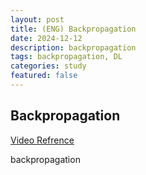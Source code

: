 ```yaml
---
layout: post
title: (ENG) Backpropagation 
date: 2024-12-12
description: backpropagation
tags: backpropagation, DL
categories: study
featured: false
---
```


## **Backpropagation**
    
[Video Refrence](https://www.youtube.com/watch?v=tIeHLnjs5U8)

backpropagation
